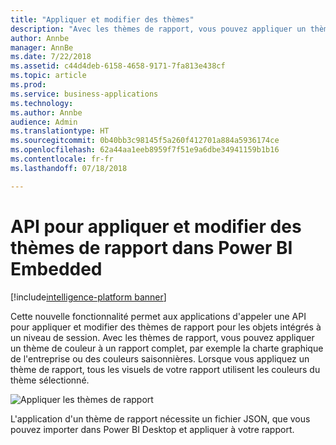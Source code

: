 ```yaml
---
title: "Appliquer et modifier des thèmes"
description: "Avec les thèmes de rapport, vous pouvez appliquer un thème de couleur à votre rapport complet, par exemple la charte graphique de l'entreprise ou des couleurs saisonnières."
author: Annbe
manager: AnnBe
ms.date: 7/22/2018
ms.assetid: c44d4deb-6158-4658-9171-7fa813e438cf
ms.topic: article
ms.prod: 
ms.service: business-applications
ms.technology: 
ms.author: Annbe
audience: Admin
ms.translationtype: HT
ms.sourcegitcommit: 0b40bb3c98145f5a260f412701a884a5936174ce
ms.openlocfilehash: 62a44aa1eeb8959f7f51e9a6dbe34941159b1b16
ms.contentlocale: fr-fr
ms.lasthandoff: 07/18/2018

---
```

# <a name="api-to-apply-and-change-report-themes-in-power-bi-embedded"></a>API pour appliquer et modifier des thèmes de rapport dans Power BI Embedded

[!include[intelligence-platform banner](../../includes/intelligence-platform.md)]




Cette nouvelle fonctionnalité permet aux applications d'appeler une API pour appliquer et modifier des thèmes de rapport pour les objets intégrés à un niveau de session. Avec les thèmes de rapport, vous pouvez appliquer un thème de couleur à un rapport complet, par exemple la charte graphique de l'entreprise ou des couleurs saisonnières. Lorsque vous appliquez un thème de rapport, tous les visuels de votre rapport utilisent les couleurs du thème sélectionné.

![](media/apply-change-themes-1.png "Appliquer les thèmes de rapport")
<!-- picture -->


L'application d'un thème de rapport nécessite un fichier JSON, que vous pouvez importer dans Power BI Desktop et appliquer à votre rapport. 

